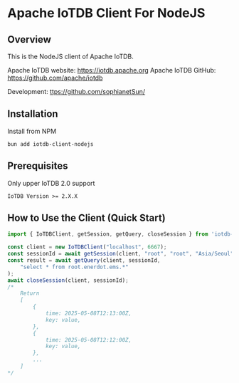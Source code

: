 # Apache IoTDB Client For NodeJS

## Overview

This is the NodeJS client of Apache IoTDB.

Apache IoTDB website: https://iotdb.apache.org Apache IoTDB GitHub: https://github.com/apache/iotdb

Development: [ttps://github.com/sophianetSun/](https://github.com/sophianetSun/iotdb-client-js)

## Installation

Install from NPM

```shell
bun add iotdb-client-nodejs
```

## Prerequisites

Only upper IoTDB 2.0 support

```
IoTDB Version >= 2.X.X
```

## How to Use the Client (Quick Start)

```typescript
import { IoTDBClient, getSession, getQuery, closeSession } from 'iotdb-client-nodejs'

const client = new IoTDBClient("localhost", 6667);
const sessionId = await getSession(client, "root", "root", "Asia/Seoul");
const result = await getQuery(client, sessionId,
    "select * from root.enerdot.ems.*"
);
await closeSession(client, sessionId);
/*
    Return
    [
        {
            time: 2025-05-08T12:13:00Z,
            key: value,
        },
        {
            time: 2025-05-08T12:12:00Z,
            key: value,
        },
        ...
    ]
*/
```